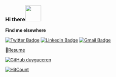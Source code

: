### Hi there<img src="https://media.giphy.com/media/Q7A8xgdxK7MpBUHufz/giphy.gif" width="50">

**Find me elsewhere** 

[![Twitter Badge](https://img.shields.io/badge/-@dygcrn-1ca0f1?style=flat-square&labelColor=1ca0f1&logo=twitter&logoColor=white&link=https://twitter.com/dygcrn)](https://twitter.com/dygcrn) [![Linkedin Badge](https://img.shields.io/badge/-sezenduyguceren-blue?style=flat-square&logo=Linkedin&logoColor=white&link=https://www.linkedin.com/in/sezenduyguceren/)](www.linkedin.com/in/sezenduyguceren/) [![Gmail Badge](https://img.shields.io/badge/-duyguceren93@gmail.com-c14438?style=flat-square&logo=Gmail&logoColor=white&link=mailto:duyguceren93@gmail.com)](mailto:duyguceren93@gmail.com)

📝[Resume](https://drive.google.com/file/d/12UxOYRw8QZmc37cIFh-6eyeFiNk29z90/view)

[![GitHub duyguceren](https://img.shields.io/github/followers/duyguceren?label=follow&style=social)](https://github.com/duyguceren)

[![HitCount](http://hits.dwyl.com/duyguceren/https://githubcom/duyguceren/duyguceren.svg)](http://hits.dwyl.com/duyguceren/https://githubcom/duyguceren/duyguceren)
<!--
**duyguceren/duyguceren** is a ✨ _special_ ✨ repository because its `README.md` (this file) appears on your GitHub profile.

Here are some ideas to get you started:

- 🔭 I’m currently working on ...
- 🌱 I’m currently learning ...
- 👯 I’m looking to collaborate on ...
- 🤔 I’m looking for help with ...
- 💬 Ask me about ...
- 📫 How to reach me: ...
- 😄 Pronouns: ...
- ⚡ Fun fact: ...
-->
